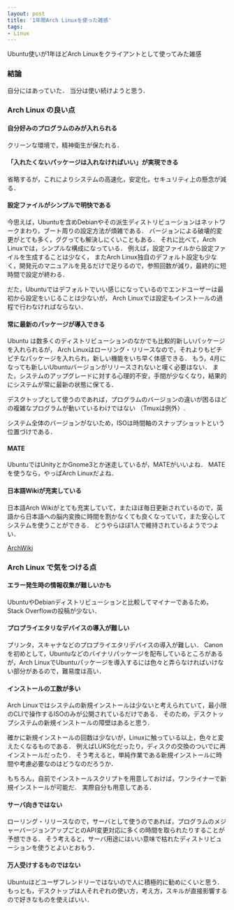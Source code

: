 ```yaml
---
layout: post
title: '1年間Arch Linuxを使った雑感'
tags:
- Linux
---
```


Ubuntu使いが1年ほどArch Linuxをクライアントとして使ってみた雑感

### 結論

自分にはあっていた．
当分は使い続けようと思う．

### Arch Linux の良い点

#### 自分好みのプログラムのみが入れられる

クリーンな環境で，精神衛生が保たれる．

#### 「入れたくないパッケージは入れなければいい」が実現できる

省略するが，これによりシステムの高速化，安定化，セキュリティ上の懸念が減る．

#### 設定ファイルがシンプルで明快である

今思えば，Ubuntuを含めDebianやその派生ディストリビューションはネットワークまわり，ブート周りの設定方法が煩雑である．
バージョンによる破壊的変更がとても多く，ググっても解決しにくいこともある．
それに比べて，Arch Linuxでは，シンプルな構成になっている．
例えば，設定ファイルから設定ファイルを生成することは少なく，
またArch Linux独自のデフォルト設定も少なく，開発元のマニュアルを見るだけで足りるので，参照回数が減り，最終的に短時間で設定が終わる．

だた，Ubuntuではデフォルトでいい感じになっているのでエンドユーザーは最初から設定をいじることは少ないが，
Arch Linuxでは設定もインストールの過程で行わなければならない．

#### 常に最新のパッケージが導入できる

Ubuntu は数多くのディストリビューションのなかでも比較的新しいパッケージを入れられるが，
Arch Linuxはローリング・リリースなので，それよりもピチピチなパッケージを入れられ，新しい機能をいち早く体感できる．
もう，4月になっても新しいUbuntuバージョンがリリースされないと嘆く必要はない．
また，システムのアップグレードに対する心理的不安，手間が少なくなり，結果的にシステムが常に最新の状態に保てる．

デスクトップとして使うのであれば，プログラムのバージョンの違いが困るほどの複雑なプログラムが動いているわけではない
（Tmuxは例外）.

システム全体のバージョンがないため，ISOは時間軸のスナップショットという位置づけである．

#### MATE

UbuntuではUnityとかGnome3とか迷走しているが，MATEがいいよね．
MATEを使うなら，やっぱArch Linuxだよね．

#### 日本語Wikiが充実している

日本語Arch Wikiがとても充実していて，またほぼ毎日更新されているので，英語から日本語への脳内変換に時間を割かなくても良くなっていて，また安心してシステムを使うことができる．
どうやらほぼ1人で維持されているようでつよい．

[ArchWiki](https://wiki.archlinux.jp/)

### Arch Linux で気をつける点

#### エラー発生時の情報収集が難しいかも

UbuntuやDebianディストリビューションと比較してマイナーであるため，Stack Overflowの投稿が少ない．

#### プロプライエタリなデバイスの導入が難しい

プリンタ，スキャナなどのプロプライエタリデバイスの導入が難しい．
Canonを初めとして，Ubuntuなどのバイナリパッケージを配布しているところがあるが，Arch LinuxでUbuntuパッケージを導入するには色々と弄らなければいけない部分があるので，難易度は高い．

#### インストールの工数が多い

Arch Linuxではシステムの新規インストールは少ないと考えられていて，最小限のCLIで操作するISOのみが公開されているだけである．
そのため，デスクトップシステムの新規インストールの障壁はあると思う．

確かに新規インストールの回数は少ないが，Linuxに触っている以上，色々と変えたくなるものである．
例えばLUKS化だったり，ディスクの交換のついでに再インストールだったり．
そう考えると，単純作業である新規インストールに時間や考慮必要なのはどうなのだろうか．

もちろん，自前でインストールスクリプトを用意しておけば，ワンライナーで新規インストールが可能だ．
実際自分も用意してある．

#### サーバ向きではない

ローリング・リリースなので，サーバとして使うのであれば，プログラムのメジャーバージョンアップごとのAPI変更対応に多くの時間を取られたりすることが予想できる．
そう考えると，サーバ用途にはいい意味で枯れたディストリビューションを使うとよいとおもう．

#### 万人受けするものではない

Ubuntuほどユーザフレンドリーではないので人に積極的に勧めにくいと思う．
もっとも，デスクトップは人それぞれの使い方，考え方，スキルが直接影響するので好きなものを使えばいい．

